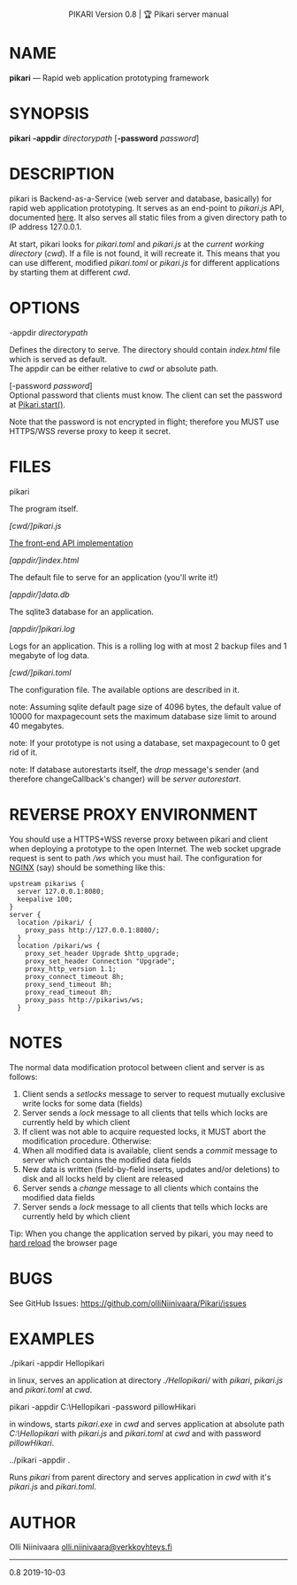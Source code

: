 <p style="text-align: center;">PIKARI Version 0.8 | 🏆 Pikari server manual</p>

NAME
====

**pikari** — Rapid web application prototyping framework

SYNOPSIS
========
**pikari** **-appdir** _directorypath_ \[**-password** _password_\]

DESCRIPTION
===========

pikari is Backend-as-a-Service (web server and database, basically) for rapid web application prototyping.
It serves as an end-point to *pikari.js* API, documented [here](http://htmlpreview.github.io/?https://github.com/olliNiinivaara/Pikari/blob/master/doc/pikari_API.html).
It also serves all static files from a given directory path to IP address 127.0.0.1.

At start, pikari looks for *pikari.toml* and *pikari.js* at the *current working directory* (*cwd*).
If a file is not found, it will recreate it.
This means that you can use different, modified *pikari.toml* or *pikari.js* for different applications by starting them at different *cwd*.

OPTIONS
=======

-appdir _directorypath_

Defines the directory to serve. The directory should contain *index.html* file which is served as default.    
The appdir can be either relative to *cwd* or absolute path.

\[-password _password_\]  
Optional password that clients must know. The client can set the password at [Pikari.start()](http://htmlpreview.github.io/?https://github.com/olliNiinivaara/Pikari/blob/master/doc/pikari_API.html#.start).

Note that the password is not encrypted in flight; therefore you MUST use HTTPS/WSS reverse proxy to keep it secret.
</p>


FILES
=====

pikari

The program itself.

*\[cwd/\]pikari.js*

[The front-end API implementation](http://htmlpreview.github.io/?https://github.com/olliNiinivaara/Pikari/blob/master/doc/pikari_API.html)

*\[appdir/\]index.html*

The default file to serve for an application (you'll write it!)

*\[appdir/\]data.db*

The sqlite3 database for an application.

*\[appdir/\]pikari.log*

Logs for an application. This is a rolling log with at most 2 backup files and 1 megabyte of log data.

*\[cwd/\]pikari.toml*

The configuration file. The available options are described in it.
   
note: Assuming sqlite default page size of 4096 bytes, the default value of 10000 for maxpagecount sets the maximum database size limit to around 40 megabytes.

note: If your prototype is not using a database, set maxpagecount to 0 get rid of it.

note: If database autorestarts itself, the *drop* message's sender (and therefore changeCallback's changer) will be *server autorestart*.


REVERSE PROXY ENVIRONMENT
=========================

You should use a HTTPS+WSS reverse proxy between pikari and client when deploying a prototype to the open Internet. The web socket upgrade request is sent
to path */ws* which you must hail. The configuration for [NGINX](https://www.nginx.com/) (say) should be something like this:

```nginx
upstream pikariws {
  server 127.0.0.1:8080;
  keepalive 100;
}
server {
  location /pikari/ {
    proxy_pass http://127.0.0.1:8080/;
  }
  location /pikari/ws {
    proxy_set_header Upgrade $http_upgrade;
    proxy_set_header Connection "Upgrade";
    proxy_http_version 1.1;
    proxy_connect_timeout 8h;
    proxy_send_timeout 8h;
    proxy_read_timeout 8h;
    proxy_pass http://pikariws/ws;
  }
```

NOTES
===========

The normal data modification protocol between client and server is as follows:
1. Client sends a *setlocks* message to server to request mutually exclusive write locks for some data (fields)
2. Server sends a *lock* message to all clients that tells which locks are currently held by which client
3. If client was not able to acquire requested locks, it MUST abort the modification procedure. Otherwise:
4. When all modified data is available, client sends a *commit* message to server which contains the modified data fields
5. New data is written (field-by-field inserts, updates and/or deletions) to disk and all locks held by client are released
6. Server sends a *change* message to all clients which contains the modified data fields
7. Server sends a *lock* message to all clients that tells which locks are currently held by which client

Tip: When you change the application served by pikari, you may need to
[hard reload](https://en.wikipedia.org/wiki/Wikipedia:Bypass_your_cache) the browser page

BUGS
====

See GitHub Issues: <https://github.com/olliNiinivaara/Pikari/issues>

EXAMPLES
========

./pikari -appdir Hellopikari

in linux, serves an application at directory _./_Hellopikari_/_ with *pikari*, *pikari.js* and *pikari.toml* at *cwd*.


pikari -appdir C:\\Hellopikari -password pillowHikari

in windows, starts *pikari.exe* in *cwd* and serves application at absolute path _C:\\Hellopikari_  with *pikari.js* and *pikari.toml* at *cwd* and with password _pillowHikari_.


../pikari -appdir .

Runs *pikari* from parent directory and serves application in *cwd* with it's *pikari.js* and *pikari.toml*.

AUTHOR
======

Olli Niinivaara <olli.niinivaara@verkkoyhteys.fi>

---

0.8 2019-10-03